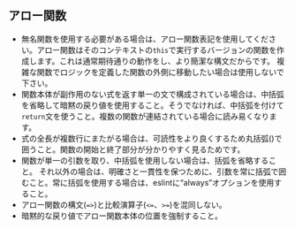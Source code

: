 ## アロー関数

* 無名関数を使用する必要がある場合は、アロー関数表記を使用してください。アロー関数はそのコンテキストの`this`で実行するバージョンの関数を作成します。これは通常期待通りの動作をし、より簡潔な構文だからです。
複雑な関数でロジックを定義した関数の外側に移動したい場合は使用しないで下さい。
* 関数本体が副作用のない式を返す単一の文で構成されている場合は、中括弧を省略して暗黙の戻り値を使用すること。そうでなければ、中括弧を付けて`return`文を使うこと。複数の関数が連結されている場合に読み易くなります。
* 式の全長が複数行にまたがる場合は、可読性をより良くするため丸括弧()で囲うこと。関数の開始と終了部分が分かりやすく見るためです。
* 関数が単一の引数を取り、中括弧を使用しない場合は、括弧を省略すること。 それ以外の場合は、明確さと一貫性を保つために、引数を常に括弧で囲むこと。常に括弧を使用する場合は、eslintに“always”オプションを使用すること。
* アロー関数の構文(`=>`)と比較演算子(`<=`、`>=`)を混同しない。
* 暗黙的な戻り値でアロー関数本体の位置を強制すること。